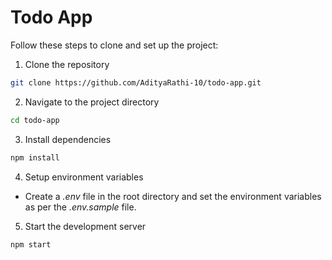 # Todo App

Follow these steps to clone and set up the project:

1. Clone the repository
```bash
git clone https://github.com/AdityaRathi-10/todo-app.git
```

2. Navigate to the project directory
```bash
cd todo-app
```

3. Install dependencies
```bash
npm install
```

4. Setup environment variables<br/>
- Create a *.env* file in the root directory and set the environment variables as per the *.env.sample* file.

5. Start the development server
```bash
npm start
```
